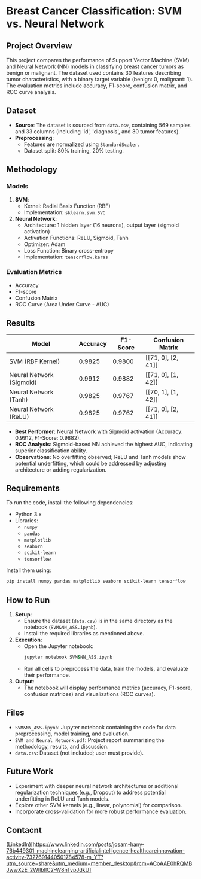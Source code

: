 # Breast Cancer Classification: SVM vs. Neural Network

## Project Overview
This project compares the performance of Support Vector Machine (SVM) and Neural Network (NN) models in classifying breast cancer tumors as benign or malignant. The dataset used contains 30 features describing tumor characteristics, with a binary target variable (benign: 0, malignant: 1). The evaluation metrics include accuracy, F1-score, confusion matrix, and ROC curve analysis.

## Dataset
- **Source**: The dataset is sourced from `data.csv`, containing 569 samples and 33 columns (including 'id', 'diagnosis', and 30 tumor features).
- **Preprocessing**:
  - Features are normalized using `StandardScaler`.
  - Dataset split: 80% training, 20% testing.

## Methodology
### Models
1. **SVM**:
   - Kernel: Radial Basis Function (RBF)
   - Implementation: `sklearn.svm.SVC`
2. **Neural Network**:
   - Architecture: 1 hidden layer (16 neurons), output layer (sigmoid activation)
   - Activation Functions: ReLU, Sigmoid, Tanh
   - Optimizer: Adam
   - Loss Function: Binary cross-entropy
   - Implementation: `tensorflow.keras`

### Evaluation Metrics
- Accuracy
- F1-score
- Confusion Matrix
- ROC Curve (Area Under Curve - AUC)

## Results
| Model                  | Accuracy | F1-Score | Confusion Matrix    |
|------------------------|----------|----------|---------------------|
| SVM (RBF Kernel)       | 0.9825   | 0.9800   | [[71, 0], [2, 41]]  |
| Neural Network (Sigmoid) | 0.9912 | 0.9882   | [[71, 0], [1, 42]]  |
| Neural Network (Tanh)  | 0.9825   | 0.9767   | [[70, 1], [1, 42]]  |
| Neural Network (ReLU)  | 0.9825   | 0.9762   | [[71, 0], [2, 41]]  |

- **Best Performer**: Neural Network with Sigmoid activation (Accuracy: 0.9912, F1-Score: 0.9882).
- **ROC Analysis**: Sigmoid-based NN achieved the highest AUC, indicating superior classification ability.
- **Observations**: No overfitting observed; ReLU and Tanh models show potential underfitting, which could be addressed by adjusting architecture or adding regularization.

## Requirements
To run the code, install the following dependencies:
- Python 3.x
- Libraries:
  - `numpy`
  - `pandas`
  - `matplotlib`
  - `seaborn`
  - `scikit-learn`
  - `tensorflow`

Install them using:
```bash
pip install numpy pandas matplotlib seaborn scikit-learn tensorflow
```

## How to Run
1. **Setup**:
   - Ensure the dataset (`data.csv`) is in the same directory as the notebook (`SVM&NN_ASS.ipynb`).
   - Install the required libraries as mentioned above.
2. **Execution**:
   - Open the Jupyter notebook:
     ```bash
     jupyter notebook SVM&NN_ASS.ipynb
     ```
   - Run all cells to preprocess the data, train the models, and evaluate their performance.
3. **Output**:
   - The notebook will display performance metrics (accuracy, F1-score, confusion matrices) and visualizations (ROC curves).

## Files
- `SVM&NN_ASS.ipynb`: Jupyter notebook containing the code for data preprocessing, model training, and evaluation.
- `SVM and Neural Network.pdf`: Project report summarizing the methodology, results, and discussion.
- `data.csv`: Dataset (not included; user must provide).

## Future Work
- Experiment with deeper neural network architectures or additional regularization techniques (e.g., Dropout) to address potential underfitting in ReLU and Tanh models.
- Explore other SVM kernels (e.g., linear, polynomial) for comparison.
- Incorporate cross-validation for more robust performance evaluation.

## Contacnt
(LinkedIn)[https://www.linkedin.com/posts/josam-hany-76b449301_machinelearning-artificialintelligence-healthcareinnovation-activity-7327691440501784578-m_YT?utm_source=share&utm_medium=member_desktop&rcm=ACoAAE0hRQMBJwwXzE_2WIlbIlC2-W8nTypJdkU]
